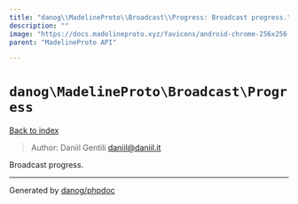 ```yaml
---
title: "danog\\MadelineProto\\Broadcast\\Progress: Broadcast progress."
description: ""
image: "https://docs.madelineproto.xyz/favicons/android-chrome-256x256.png"
parent: "MadelineProto API"

---
```

# `danog\MadelineProto\Broadcast\Progress`
[Back to index](../../../index.html)

> Author: Daniil Gentili <daniil@daniil.it>  
  

Broadcast progress.  



---
Generated by [danog/phpdoc](https://phpdoc.daniil.it)
